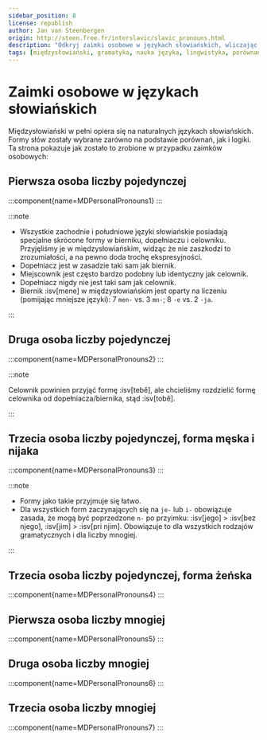 ```yaml
---
sidebar_position: 8
license: republish
author: Jan van Steenbergen
origin: http://steen.free.fr/interslavic/slavic_pronouns.html
description: "Odkryj zaimki osobowe w językach słowiańskich, wliczając w to te naturalne i stworzone oraz fikcyjne dialekty dla obszernego porównania lingistycznego." 
tags: [międzysłowiański, gramatyka, nauka języka, lingwistyka, porównanie, zaimki osobowe, zaimki, języki słowiańskie]
---
```


# Zaimki osobowe w językach słowiańskich

Międzysłowiański w pełni opiera się na naturalnych językach słowiańskich. Formy słów zostały wybrane zarówno na podstawie porównań, jak i logiki. Ta strona pokazuje jak zostało to zrobione w przypadku zaimków osobowych:

## Pierwsza osoba liczby pojedynczej

:::component{name=MDPersonalPronouns1}
:::

:::note

- Wszystkie zachodnie i południowe języki słowiańskie posiadają specjalne skrócone formy w bierniku, dopełniaczu i celowniku. Przyjęliśmy je w międzysłowiańskim, widząc że nie zaszkodzi to zrozumiałości, a na pewno doda trochę ekspresyjności.
- Dopełniacz jest w zasadzie taki sam jak biernik.
- Miejscownik jest często bardzo podobny lub identyczny jak celownik.
- Dopełniacz nigdy nie jest taki sam jak celownik.
- Biernik :isv[mene] w międzysłowiańskim jest oparty na liczeniu (pomijając mniejsze języki): 7 `men-` vs. 3 `mn-`; 8 `-e` vs. 2 `-ja`.

:::

## Druga osoba liczby pojedynczej

:::component{name=MDPersonalPronouns2}
:::

:::note

Celownik powinien przyjąć formę :isv[tebě], ale chcieliśmy rozdzielić formę celownika od dopełniacza/biernika, stąd :isv[tobě].

:::

## Trzecia osoba liczby pojedynczej, forma męska i nijaka

:::component{name=MDPersonalPronouns3}
:::

:::note

- Formy jako takie przyjmuje się łatwo.
- Dla wszystkich form zaczynających się na `je-` lub `i-` obowiązuje zasada, że mogą być poprzedzone `n-` po przyimku: :isv[jego] > :isv[bez njego], :isv[jim] > :isv[pri njim]. Obowiązuje to dla wszystkich rodzajów gramatycznych i dla liczby mnogiej.

:::

## Trzecia osoba liczby pojedynczej, forma żeńska

:::component{name=MDPersonalPronouns4}
:::

## Pierwsza osoba liczby mnogiej

:::component{name=MDPersonalPronouns5}
:::

## Druga osoba liczby mnogiej

:::component{name=MDPersonalPronouns6}
:::

## Trzecia osoba liczby mnogiej

:::component{name=MDPersonalPronouns7}
:::
